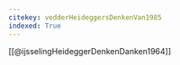 ```yaml
---
citekey: vedderHeideggersDenkenVan1985
indexed: True
---
```


[[@ijsselingHeideggerDenkenDanken1964]]



